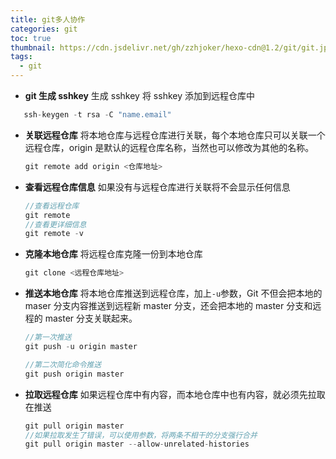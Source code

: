 ```yaml
---
title: git多人协作
categories: git
toc: true
thumbnail: https://cdn.jsdelivr.net/gh/zzhjoker/hexo-cdn@1.2/git/git.jpg
tags:
  - git
---
```


- **git 生成 sshkey**
  生成 sshkey 将 sshkey 添加到远程仓库中

```javascript
   ssh-keygen -t rsa -C "name.email"
```

<!--more-->

- **关联远程仓库**
  将本地仓库与远程仓库进行关联，每个本地仓库只可以关联一个远程仓库，origin 是默认的远程仓库名称，当然也可以修改为其他的名称。

  ```javascript
  git remote add origin <仓库地址>
  ```

* **查看远程仓库信息**
  如果没有与远程仓库进行关联将不会显示任何信息

  ```javascript
  //查看远程仓库
  git remote
  //查看更详细信息
  git remote -v
  ```

- **克隆本地仓库**
  将远程仓库克隆一份到本地仓库
  ```javascript
  git clone <远程仓库地址>
  ```
- **推送本地仓库**
  将本地仓库推送到远程仓库，加上`-u`参数，Git 不但会把本地的 maser 分支内容推送到远程新 master 分支，还会把本地的 master 分支和远程的 master 分支关联起来。

  ```javascript
  //第一次推送
  git push -u origin master

  //第二次简化命令推送
  git push origin master
  ```

- **拉取远程仓库**
  如果远程仓库中有内容，而本地仓库中也有内容，就必须先拉取在推送

  ```javascript
  git pull origin master
  //如果拉取发生了错误，可以使用参数，将两条不相干的分支强行合并
  git pull origin master --allow-unrelated-histories
  ```
